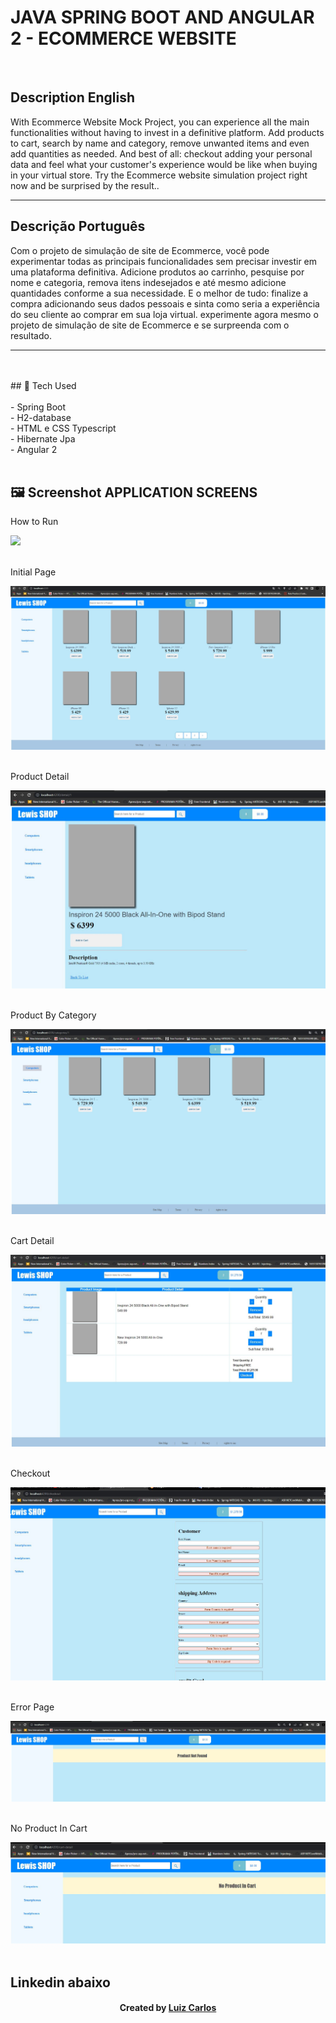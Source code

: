 ﻿# JAVA SPRING BOOT AND ANGULAR 2 - ECOMMERCE WEBSITE

<br/>
<h2>Description English</h2>
<p>With Ecommerce Website Mock Project, you can experience all the main functionalities
  without having to invest in a definitive platform. Add products to cart, search by name and category,
  remove unwanted items and even add quantities as needed. And best of all: checkout
  adding your personal data and feel what your customer's experience would be like when buying in your virtual store.
   Try the Ecommerce website simulation project right now and be surprised by the result..</p>
<hr>
<h2>Descrição Português</h2>
<p>Com o  projeto de simulação de site de Ecommerce, você pode experimentar todas as principais funcionalidades
 sem precisar investir em uma plataforma definitiva. Adicione produtos ao carrinho, pesquise por nome e categoria,
 remova itens indesejados e até mesmo adicione quantidades conforme a sua necessidade. E o melhor de tudo: finalize a compra
 adicionando seus dados pessoais e sinta como seria a experiência do seu cliente ao comprar em sua loja virtual.
  experimente agora mesmo o projeto de simulação de site de Ecommerce e se surpreenda com o resultado.
</p>
<hr>
<br/>

<br/>
## 🚀 Tech Used<br/>
<br/>
- Spring Boot<br/>
- H2-database <br/>
- HTML e CSS Typescript <br/>
- Hibernate Jpa<br/>
- Angular 2 <br/>

<br/>



## 🖼 Screenshot APPLICATION SCREENS <br/>
<p>How to Run</p><img src="images/ecommerce.gif">
<br/>
<br/>

<p>Initial Page</p><img src="images/initialPage.JPG">
<br/>
<br/>
<p>Product Detail</p><img src="images/productDetail.JPG">
<br/>
<br/>
<p>Product By Category</p><img src="images/productByCategory.JPG">
<br/>
<br/>
<p>Cart Detail </p><img src="images/cartDetail.JPG">
<br/>
<br/>
<p>Checkout</p><img src="images/checkout.JPG">
<br/>
<br/>
<p>Error Page</p><img src="images/errorPage.JPG">
<br/>
<br/>
<p>No Product In Cart</p><img src="images/noProductInCart.JPG">
<br/>
<br/>




## Linkedin abaixo

<h4 align="center">
   Created by   <a href="https://www.linkedin.com/in/luiz-carlos-b50693173/" target="_blank"> Luiz Carlos </a>
</h4>
</html>
